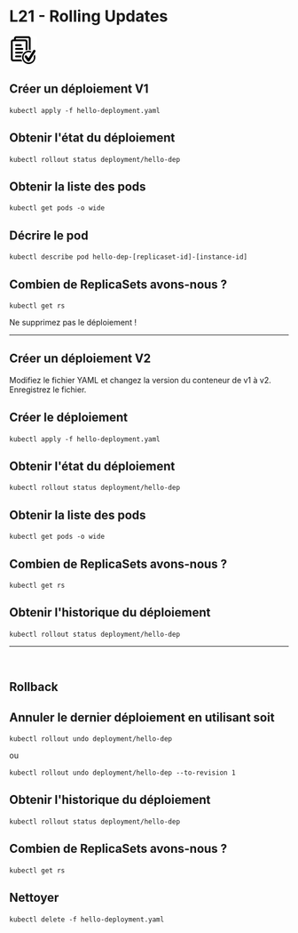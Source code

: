 # L21 - Rolling Updates

![Hands-On Files](../images/checked-files-50px.png)

## Créer un déploiement V1

    kubectl apply -f hello-deployment.yaml

## Obtenir l'état du déploiement

    kubectl rollout status deployment/hello-dep

## Obtenir la liste des pods

    kubectl get pods -o wide

## Décrire le pod

    kubectl describe pod hello-dep-[replicaset-id]-[instance-id]

## Combien de ReplicaSets avons-nous ?

    kubectl get rs

Ne supprimez pas le déploiement !

---

## Créer un déploiement V2

Modifiez le fichier YAML et changez la version du conteneur de v1 à v2. Enregistrez le fichier.
 
## Créer le déploiement

    kubectl apply -f hello-deployment.yaml

## Obtenir l'état du déploiement

    kubectl rollout status deployment/hello-dep

## Obtenir la liste des pods

    kubectl get pods -o wide

## Combien de ReplicaSets avons-nous ?

    kubectl get rs

## Obtenir l'historique du déploiement

    kubectl rollout status deployment/hello-dep

---
 
## Rollback

## Annuler le dernier déploiement en utilisant soit

    kubectl rollout undo deployment/hello-dep

ou

    kubectl rollout undo deployment/hello-dep --to-revision 1

## Obtenir l'historique du déploiement

    kubectl rollout status deployment/hello-dep

## Combien de ReplicaSets avons-nous ?

    kubectl get rs

## Nettoyer

    kubectl delete -f hello-deployment.yaml
